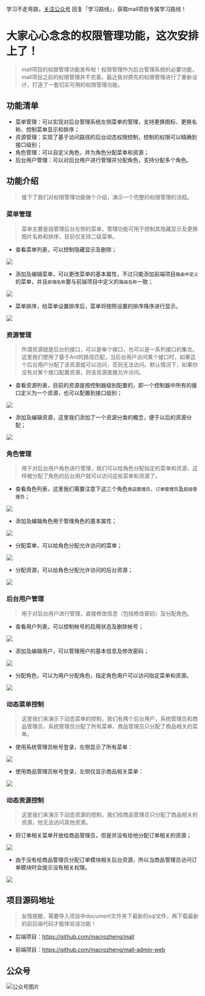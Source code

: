 学习不走弯路，[关注公众号](#公众号) 回复「学习路线」，获取mall项目专属学习路线！
# 大家心心念念的权限管理功能，这次安排上了！

> mall项目的权限管理功能发布啦！权限管理作为后台管理系统的必要功能，mall项目之前的权限管理并不完善。最近我对原先的权限管理进行了重新设计，打造了一套切实可用的权限管理功能。

## 功能清单

- 菜单管理：可以实现对后台管理系统左侧菜单的管理，支持更换图标、更换名称、控制菜单显示和排序；
- 资源管理：实现了基于访问路径的后台动态权限控制，控制的权限可以精确到接口级别；
- 角色管理：可以自定义角色，并为角色分配菜单和资源；
- 后台用户管理：可以对后台用户进行管理并分配角色，支持分配多个角色。

## 功能介绍

> 接下了我们对权限管理功能做个介绍，演示一个完整的权限管理的流程。


### 菜单管理

> 菜单主要是指管理后台左侧的菜单，管理功能可用于控制其隐藏显示及更换图片名称和排序，目前仅支持二级菜单。

- 查看菜单列表，可以控制隐藏显示及删除；

![](../images/mall_permission_01.png)

- 添加及编辑菜单，可以更改菜单的基本属性，不过只能添加前端项目`路由中定义`的菜单，并且`前端名称`要与前端项目中定义的`路由名称`一致；

![](../images/mall_permission_02.png)

- 菜单排序，给菜单设置排序后，菜单将按照设置的排序降序进行显示。

![](../images/mall_permission_03.png)


### 资源管理

> 所谓资源就是后台的接口，可以是单个接口，也可以是一系列接口的集合。这里我们使用了基于Ant的路径匹配，当后台用户访问某个接口时，如果这个后台用户分配了该资源就可以访问，否则无法访问。默认情况下，如果你没有对某个接口配置资源，则该资源直接允许访问。

- 查看资源列表，目前的资源是按控制器级别配置的，即一个控制器中所有的接口定义为一个资源，也可以配置到接口级别；

![](../images/mall_permission_04.png)

- 添加及编辑资源，这里我们添加了一个资源分类的概念，便于以后的资源分配；

![](../images/mall_permission_05.png)


### 角色管理

> 用于对后台用户角色进行管理，我们可以给角色分配指定的菜单和资源，这样被分配了角色的后台用户就可以访问这些菜单和资源了。

- 查看角色列表，这里我们需要注意下这三个角色`商品管理员`、`订单管理员`及`超级管理员`；

![](../images/mall_permission_06.png)

- 添加及编辑角色用于管理角色的基本属性；

![](../images/mall_permission_07.png)

- 分配菜单，可以给角色分配允许访问的菜单；

![](../images/mall_permission_08.png)

- 分配资源，可以给角色分配允许访问的后台资源；

![](../images/mall_permission_09.png)

### 后台用户管理

> 用于对后台用户进行管理，直接修改信息（包括修改密码）及分配角色。

- 查看用户列表，可以控制帐号的启用状态及删除帐号；

![](../images/mall_permission_10.png)

- 添加及编辑用户，可以管理用户的基本信息及修改密码；

![](../images/mall_permission_11.png)

- 分配角色，可以为用户分配角色，指定角色用户可以访问指定菜单和资源。

![](../images/mall_permission_12.png)


### 动态菜单控制

> 这里我们来演示下动态菜单的控制，我们有两个后台用户，系统管理员和商品管理员，系统管理员分配了所有菜单，商品管理员只分配了商品相关的菜单。

- 使用系统管理员帐号登录，左侧显示了所有菜单：

![](../images/mall_permission_13.png)

- 使用商品管理员帐号登录，左侧仅显示商品相关菜单：

![](../images/mall_permission_14.png)


### 动态资源控制

> 这里我们来演示下动态资源的控制，我们给商品管理员只分配了商品相关的资源，他无法访问其他资源。

- 将订单相关菜单开放给商品管理员，但是并没有给他分配订单相关的资源；

![](../images/mall_permission_15.png)

- 由于没有给商品管理员分配订单模块相关后台资源，所以当商品管理员访问订单模块时会提示没有相关权限。

![](../images/mall_permission_16.png)


## 项目源码地址

> 友情提醒，需要导入项目中document文件夹下最新的sql文件，再下载最新的前后端代码才能体验该功能！

- 后端项目：https://github.com/macrozheng/mall

- 前端项目：https://github.com/macrozheng/mall-admin-web

## 公众号

![公众号图片](http://macro-oss.oss-cn-shenzhen.aliyuncs.com/mall/banner/qrcode_for_macrozheng_258.jpg)

